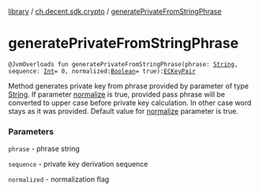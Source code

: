 [library](../index.md) / [ch.decent.sdk.crypto](index.md) / [generatePrivateFromStringPhrase](./generate-private-from-string-phrase.md)

# generatePrivateFromStringPhrase

`@JvmOverloads fun generatePrivateFromStringPhrase(phrase: `[`String`](https://kotlinlang.org/api/latest/jvm/stdlib/kotlin/-string/index.html)`, sequence: `[`Int`](https://kotlinlang.org/api/latest/jvm/stdlib/kotlin/-int/index.html)` = 0, normalized: `[`Boolean`](https://kotlinlang.org/api/latest/jvm/stdlib/kotlin/-boolean/index.html)` = true): `[`ECKeyPair`](-e-c-key-pair/index.md)

Method generates private key from phrase provided by parameter of type [String](https://kotlinlang.org/api/latest/jvm/stdlib/kotlin/-string/index.html). If parameter [normalize](https://kotlinlang.org/api/latest/jvm/stdlib/kotlin.io/java.io.-file/normalize.html) is true, provided pass phrase will be converted
to upper case before private key calculation. In other case word stays as it was provided. Default value for [normalize](https://kotlinlang.org/api/latest/jvm/stdlib/kotlin.io/java.io.-file/normalize.html) parameter is true.

### Parameters

`phrase` - phrase string

`sequence` - private key derivation sequence

`normalized` - normalization flag